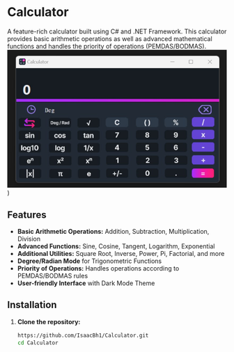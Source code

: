 # Calculator

A feature-rich calculator built using C# and .NET Framework. This calculator provides basic arithmetic operations as well as advanced mathematical functions and handles the priority of operations (PEMDAS/BODMAS).
![Calculator Screenshot](assets/photo_2024-06-22_00-34-27.jpg)
)


## Features

- **Basic Arithmetic Operations:** Addition, Subtraction, Multiplication, Division
- **Advanced Functions:** Sine, Cosine, Tangent, Logarithm, Exponential
- **Additional Utilities:** Square Root, Inverse, Power, Pi, Factorial, and more
- **Degree/Radian Mode** for Trigonometric Functions
- **Priority of Operations:** Handles operations according to PEMDAS/BODMAS rules
- **User-friendly Interface** with Dark Mode Theme

## Installation

1. **Clone the repository:**
   ```bash
   https://github.com/IsaacBh1/Calculator.git
   cd Calculator

